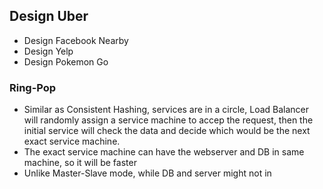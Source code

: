 ## Design Uber
- Design Facebook Nearby
- Design Yelp
- Design Pokemon Go

### Ring-Pop
- Similar as Consistent Hashing, services are in a circle, Load Balancer will randomly assign a service machine to accep the request, then the initial service will check the data and decide which would be the next exact service machine.
- The exact service machine can have the webserver and DB in same machine, so it will be faster
- Unlike Master-Slave mode, while DB and server might not in
<!--stackedit_data:
eyJoaXN0b3J5IjpbMTA2NjIzNTM5MywtMjA1NjkwMDE4MV19
-->